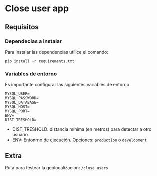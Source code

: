 # Close user app

## Requisitos

### Dependecias a instalar

Para instalar las dependencias utilice el comando: 

`pip install -r requirements.txt`

### Variables de entorno

Es importante configurar las siguientes variables de entorno

```
MYSQL_USER=
MYSQL_PASSWORD=
MYSQL_DATABASE=
MYSQL_HOST=
MYSQL_PORT=
ENV=
DIST_TRESHOLD=
```

* DIST_TRESHOLD: distancia mínima (en metros) para detectar a otro usuario.
* ENV: Entonrno de ejecución. Opciones: `production` o `development`

## Extra

Ruta para testear la geolocalizacion: `/close_users`
